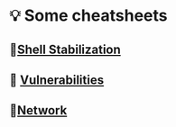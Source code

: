 # 💡 Some cheatsheets

## 📌[Shell Stabilization](readme/shell-stabilization.md)

## 📌 [Vulnerabilities](readme/vulnerabilities.md)

## 📌[Network](https://github.com/ZHIRspb/Cheatsheet/tree/main/readme/network)
